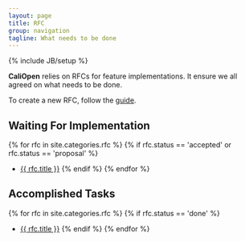 ```yaml
---
layout: page
title: RFC
group: navigation
tagline: What needs to be done
---
```

{% include JB/setup %}

**CaliOpen** relies on RFCs for feature implementations. It ensure we all agreed
on what needs to be done.

To create a new RFC, follow the [guide]({{site.url}}/guides/create-a-rfc.html).

## Waiting For Implementation

{% for rfc in site.categories.rfc %}
    {% if rfc.status == 'accepted' or rfc.status == 'proposal' %}
* [{{ rfc.title }}]({{rfc.url}})
    {% endif %}
{% endfor %}

## Accomplished Tasks

{% for rfc in site.categories.rfc %}
    {% if rfc.status == 'done' %}
* [{{ rfc.title }}]({{rfc.url}})
    {% endif %}
{% endfor %}

